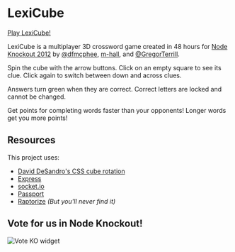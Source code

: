 # LexiCube

[Play LexiCube!](http://breakfast-club.nko3.jit.su)

LexiCube is a multiplayer 3D crossword game created in 48 hours for [Node Knockout 2012](http://nodeknockout.com/) by [@dfmcphee](https://twitter.com/dfmcphee), [m-hall](https://github.com/m-hall), and [@GregorTerrill](https://twitter.com/GregorTerrill).

Spin the cube with the arrow buttons. Click on an empty square to see its clue. Click again to switch between down and across clues.
                
Answers turn green when they are correct. Correct letters are locked and cannot be changed.
                
Get points for completing words faster than your opponents! Longer words get you more points!

## Resources

This project uses:

* [David DeSandro's CSS cube rotation](http://desandro.github.com/3dtransforms/docs/cube.html)
* [Express](http://expressjs.com/)
* [socket.io](http://socket.io/)
* [Passport](http://passportjs.org/)
* [Raptorize](http://www.zurb.com/playground/jquery-raptorize) _(But you'll never find it)_

## Vote for us in Node Knockout!

![Vote KO widget](http://f.cl.ly/items/1n3g0W0F0G3V0i0d0321/Screen%20Shot%202012-11-04%20at%2010.01.36%20AM.png)